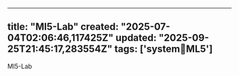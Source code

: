 
--- 
title: "Ml5-Lab"
created: "2025-07-04T02:06:46,117425Z"
updated: "2025-09-25T21:45:17,283554Z"
tags: ['system:notebook:ML5']
--- 

Ml5-Lab

